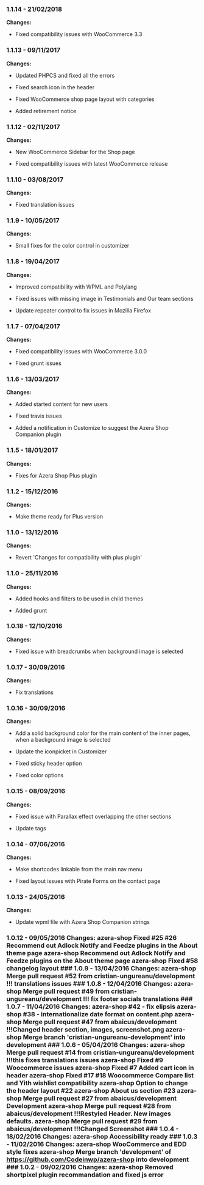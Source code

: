 
### 1.1.14 - 21/02/2018
**Changes:** 
- Fixed compatibility issues with WooCommerce 3.3

### 1.1.13 - 09/11/2017

**Changes:** 

- Updated PHPCS and fixed all the errors

- Fixed search icon in the header

- Fixed WooCommerce shop page layout with categories

- Added retirement notice



### 1.1.12 - 02/11/2017

**Changes:** 

- New WooCommerce Sidebar for the Shop page

- Fixed compatibility issues with latest WooCommerce release



### 1.1.10 - 03/08/2017

**Changes:**

- Fixed translation issues


### 1.1.9 - 10/05/2017

**Changes:** 

- Small fixes for the color control in customizer


### 1.1.8 - 19/04/2017

**Changes:** 

- Improved compatibility with WPML and Polylang

- Fixed issues with missing image in Testimonials and Our team sections

- Update repeater control to fix issues in Mozilla Firefox


### 1.1.7 - 07/04/2017

**Changes:** 

- Fixed compatibility issues with WooCommerce 3.0.0

- Fixed grunt issues


### 1.1.6 - 13/03/2017

**Changes:** 

- Added started content for new users

- Fixed travis issues

- Added a notification in Customize to suggest the Azera Shop Companion plugin


### 1.1.5 - 18/01/2017

**Changes:** 

- Fixes for Azera Shop Plus plugin


### 1.1.2 - 15/12/2016

**Changes:** 

- Make theme ready for Plus version


### 1.1.0 - 13/12/2016

**Changes:** 

- Revert 'Changes for compatibility with plus plugin'


### 1.1.0 - 25/11/2016

**Changes:** 

- Added hooks and filters to be used in child themes

- Added grunt


### 1.0.18 - 12/10/2016

**Changes:** 

- Fixed issue with breadcrumbs when background image is selected


### 1.0.17 - 30/09/2016

**Changes:** 

- Fix translations


### 1.0.16 - 30/09/2016

**Changes:** 

- Add a solid background color for the main content of the inner pages, when a background image is selected

- Update the iconpicket in Customizer

- Fixed sticky header option

- Fixed color options


### 1.0.15 - 08/09/2016

**Changes:** 

- Fixed issue with Parallax effect overlapping the other sections

- Update tags


### 1.0.14 - 07/06/2016

**Changes:** 

- Make shortcodes linkable from the main nav menu

- Fixed layout issues with Pirate Forms on the contact page


### 1.0.13 - 24/05/2016

**Changes:** 

- Update wpml file with Azera Shop Companion strings

 ### 1.0.12 - 09/05/2016 Changes: azera-shop Fixed #25 #26 Recommend out Adlock Notify and Feedze plugins in the About theme page azera-shop Recommend out Adlock Notify and Feedze plugins on the About theme page azera-shop Fixed #58 changelog layout ### 1.0.9 - 13/04/2016 Changes: azera-shop Merge pull request #52 from cristian-ungureanu/development !!! translations issues ### 1.0.8 - 12/04/2016 Changes: azera-shop Merge pull request #49 from cristian-ungureanu/development !!! fix footer socials translations ### 1.0.7 - 11/04/2016 Changes: azera-shop #42 - fix elipsis azera-shop #38 - internationalize date format on content.php azera-shop Merge pull request #47 from abaicus/development !!!Changed header section, images, screenshot.png azera-shop Merge branch 'cristian-ungureanu-development' into development ### 1.0.6 - 05/04/2016 Changes: azera-shop Merge pull request #14 from cristian-ungureanu/development !!!this fixes translations issues azera-shop Fixed #9 Woocommerce issues azera-shop Fixed #7 Added cart icon in header azera-shop Fixed #17 #18 Woocommerce Compare list and Yith wishlist compatibility azera-shop Option to change the header layout #22 azera-shop About us section #23 azera-shop Merge pull request #27 from abaicus/development Development azera-shop Merge pull request #28 from abaicus/development !!!Restyled Header. New images defaults. azera-shop Merge pull request #29 from abaicus/development !!!Changed Screenshot ### 1.0.4 - 18/02/2016 Changes: azera-shop Accessibility ready ### 1.0.3 - 11/02/2016 Changes: azera-shop WooCommerce and EDD style fixes azera-shop Merge branch 'development' of https://github.com/Codeinwp/azera-shop into development ### 1.0.2 - 09/02/2016 Changes: azera-shop Removed shortpixel plugin recommandation and fixed js error
